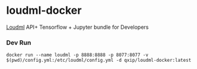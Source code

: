 # loudml-docker
[Loudml](http://loudml.io) API+ Tensorflow + Jupyter bundle for Developers

### Dev Run
```
docker run --name loudml -p 8888:8888 -p 8077:8077 -v $(pwd)/config.yml:/etc/loudml/config.yml -d qxip/loudml-docker:latest
```
